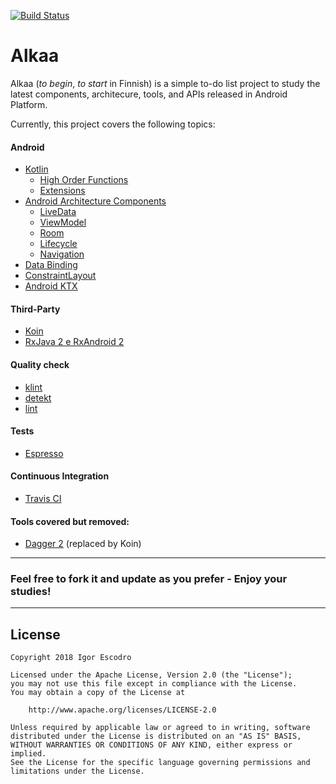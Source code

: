 [![Build Status](https://travis-ci.org/igorescodro/alkaa.svg?branch=master)](https://travis-ci.org/igorescodro/alkaa)

# Alkaa

Alkaa (_to begin_, _to start_ in Finnish) is a simple to-do list project to study the latest components, architecure, tools, and APIs released in Android Platform.

Currently, this project covers the following topics:

#### Android
- [Kotlin](https://kotlinlang.org)
  - [High Order Functions](https://kotlinlang.org/docs/reference/lambdas.html)
  - [Extensions](https://kotlinlang.org/docs/reference/extensions.html#extensions)
- [Android Architecture Components](https://developer.android.com/topic/libraries/architecture/)
  - [LiveData](https://developer.android.com/topic/libraries/architecture/livedata)
  - [ViewModel](https://developer.android.com/topic/libraries/architecture/viewmodel)
  - [Room](https://developer.android.com/topic/libraries/architecture/room)
  - [Lifecycle](https://developer.android.com/topic/libraries/architecture/lifecycle)
  - [Navigation](https://developer.android.com/topic/libraries/architecture/navigation/)
- [Data Binding](https://developer.android.com/topic/libraries/data-binding/)
- [ConstraintLayout](https://developer.android.com/training/constraint-layout/)
- [Android KTX](https://developer.android.com/kotlin/ktx)

#### Third-Party
- [Koin](https://insert-koin.io)
- [RxJava 2 e RxAndroid 2](https://github.com/ReactiveX/RxAndroid)

#### Quality check
- [klint](https://github.com/shyiko/ktlint)
- [detekt](https://github.com/arturbosch/detekt)
- [lint](https://developer.android.com/studio/write/lint)

#### Tests
- [Espresso](https://developer.android.com/training/testing/espresso/)

#### Continuous Integration
- [Travis CI](https://travis-ci.org)

#### Tools covered but removed:
- [Dagger 2](https://google.github.io/dagger/) (replaced by Koin)

---
### Feel free to fork it and update as you prefer - Enjoy your studies!
---

## License
``` 
Copyright 2018 Igor Escodro

Licensed under the Apache License, Version 2.0 (the "License");
you may not use this file except in compliance with the License.
You may obtain a copy of the License at

    http://www.apache.org/licenses/LICENSE-2.0

Unless required by applicable law or agreed to in writing, software
distributed under the License is distributed on an "AS IS" BASIS,
WITHOUT WARRANTIES OR CONDITIONS OF ANY KIND, either express or implied.
See the License for the specific language governing permissions and
limitations under the License.
``` 
